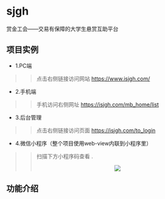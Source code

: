 # sjgh
赏金工会——交易有保障的大学生悬赏互助平台

## 项目实例
* 1.PC端
>>点击右侧链接访问网站  https://www.isjgh.com/
* 2.手机端
>>手机访问右侧网址  https://isjgh.com/mb_home/list
* 3.后台管理
>>点击右侧链接访问页面  https://isjgh.com/to_login  
* 4.微信小程序（整个项目使用web-view内联到小程序里）
>>扫描下方小程序码查看
.<div align=center><img src="https://github.com/wzdnh/SiChu/blob/master/sjgh/img/4~H)DIMNRB}{76YZ4{ASL)3.png" /></div>


## 功能介绍

